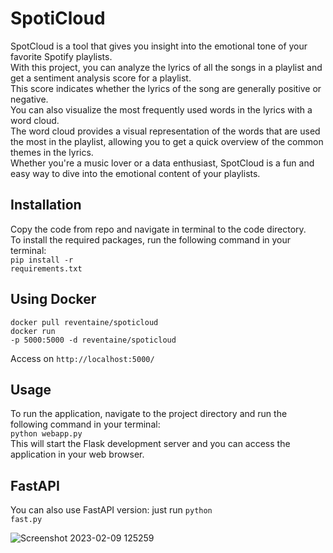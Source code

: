 # SpotiCloud

SpotCloud is a tool that gives you insight into the emotional tone of your favorite Spotify playlists.<br>
With this project, you can analyze the lyrics of all the songs in a playlist and get a sentiment analysis score for a playlist.<br>
This score indicates whether the lyrics of the song are generally positive or negative.<br>
You can also visualize the most frequently used words in the lyrics with a word cloud.<br>
The word cloud provides a visual representation of the words that are used the most in the playlist,
allowing you to get a quick overview of the common themes in the lyrics.<br> 
Whether you're a music lover or a data enthusiast, SpotCloud is a fun and easy way to dive into the emotional
content of your playlists.<br>

## Installation

Copy the code from repo and navigate in terminal to the code directory.<br> To install the required packages, run the following command in your terminal:
<br><code>pip install -r requirements.txt</code>

## Using Docker

<code>docker pull reventaine/spoticloud</code><br>
<code>docker run -p 5000:5000 -d reventaine/spoticloud</code>

Access on <code>http://localhost:5000/</code>

## Usage

To run the application, navigate to the project directory and run the following command in your terminal: <br><code>python webapp.py</code> <br>
This will start the Flask development server and you can access the application in your web browser.

## FastAPI

You can also use FastAPI version: just run <code>python fast.py</code>

![Screenshot 2023-02-09 125259](https://user-images.githubusercontent.com/56644580/217774853-2ff1b29b-55ea-4af5-b2d8-a1ab50dc7f3e.jpg)
